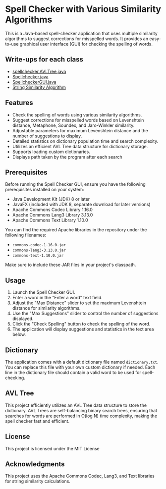 # Spell Checker with Various Similarity Algorithms

This is a Java-based spell-checker application that uses multiple similarity algorithms to suggest corrections for misspelled words. It provides an easy-to-use graphical user interface (GUI) for checking the spelling of words.

## Write-ups for each class
- [spellchecker.AVLTree.java](explanations/spellchecker.AVLTree.md)
- [Spellchecker.java](explanations/Spellchecker.md)
- [SpellcheckerGUI.java](explanations/SpellcheckerGUI.md)
- [String Similarity Algorithm](explanations/StringSimilarityAlgorithm.md)

## Features

- Check the spelling of words using various similarity algorithms.
- Suggest corrections for misspelled words based on Levenshtein distance, Metaphone, Soundex, and Jaro-Winkler similarity.
- Adjustable parameters for maximum Levenshtein distance and the number of suggestions to display.
- Detailed statistics on dictionary population time and search complexity.
- Utilizes an efficient AVL Tree data structure for dictionary storage.
- Supports loading custom dictionaries.
- Displays path taken by the program after each search

## Prerequisites

Before running the Spell Checker GUI, ensure you have the following prerequisites installed on your system:

- Java Development Kit (JDK) 8 or later
- JavaFX (included with JDK 8, separate download for later versions)
- Apache Commons Codec Library 1.16.0
- Apache Commons Lang3 Library 3.13.0
- Apache Commons Text Library 1.10.0

You can find the required Apache libraries in the repository under the following filenames:

- `commons-codec-1.16.0.jar`
- `commons-lang3-3.13.0.jar`
- `commons-text-1.10.0.jar`

Make sure to include these JAR files in your project's classpath.

## Usage

1. Launch the Spell Checker GUI.
2. Enter a word in the "Enter a word" text field.
3. Adjust the "Max Distance" slider to set the maximum Levenshtein distance for similarity algorithms.
4. Use the "Max Suggestions" slider to control the number of suggestions displayed.
5. Click the "Check Spelling" button to check the spelling of the word.
6. The application will display suggestions and statistics in the text area below.

## Dictionary

The application comes with a default dictionary file named `dictionary.txt`. You can replace this file with your own custom dictionary if needed. Each line in the dictionary file should contain a valid word to be used for spell-checking.

## AVL Tree

This project efficiently utilizes an AVL Tree data structure to store the dictionary. AVL Trees are self-balancing binary search trees, ensuring that searches for words are performed in O(log N) time complexity, making the spell checker fast and efficient.

## License

This project is licensed under the MIT License

## Acknowledgments

This project uses the Apache Commons Codec, Lang3, and Text libraries for string similarity calculations.

